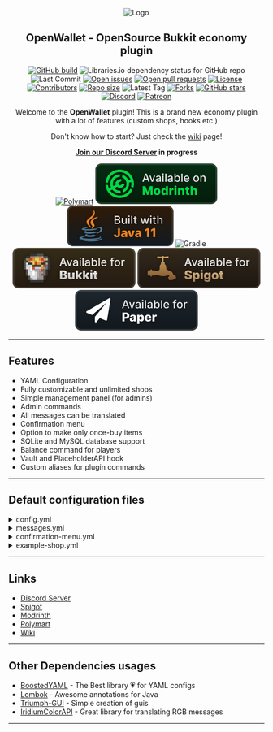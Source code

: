 <div align="center">

![Logo](https://i.imgur.com/SGgWxRi.png)
## OpenWallet - OpenSource Bukkit economy plugin

[![GitHub build](https://img.shields.io/github/actions/workflow/status/neziw/OpenWallet/build.yml?style=for-the-badge)](https://github.com/neziw/OpenWallet/actions)
![Libraries.io dependency status for GitHub repo](https://img.shields.io/librariesio/github/neziw/OpenWallet?style=for-the-badge)
![Last Commit](https://img.shields.io/github/last-commit/neziw/OpenWallet?style=for-the-badge)
[![Open issues](https://img.shields.io/github/issues/neziw/OpenWallet?style=for-the-badge)](https://github.com/neziw/OpenWallet/issues)
[![Open pull requests](https://img.shields.io/github/issues-pr/neziw/OpenWallet?style=for-the-badge)](https://github.com/neziw/OpenWallet)
[![License](https://img.shields.io/github/license/neziw/OpenWallet?style=for-the-badge)](LICENSE)
[![Contributors](https://img.shields.io/github/contributors/neziw/OpenWallet?color=blue&style=for-the-badge)](https://github.com/neziw/OpenWallet/graphs/contributors)
[![Repo size](https://img.shields.io/github/repo-size/neziw/OpenWallet?style=for-the-badge)](https://github.com/neziw/OpenWallet)
![Latest Tag](https://img.shields.io/github/v/tag/neziw/OpenWallet?label=LATEST%20TAG&style=for-the-badge)
[![Forks](https://img.shields.io/github/forks/neziw/OpenWallet?style=for-the-badge)](https://github.com/neziw/OpenWallet/network/members)
[![GitHub stars](https://img.shields.io/github/stars/neziw/OpenWallet?style=for-the-badge)](https://github.com/neziw/OpenWallet/stargazers)   </br>
[![Discord](https://img.shields.io/discord/1071413512414449666?color=7289da&logo=discord&logoColor=white&style=for-the-badge)](https://discord.gg/BkRHdxZrvM)
[![Patreon](https://img.shields.io/endpoint.svg?url=https%3A%2F%2Fshieldsio-patreon.vercel.app%2Fapi%3Fusername%3D132Development%26type%3Dpatrons&style=for-the-badge)](https://patreon.com/132Development)

Welcome to the **OpenWallet** plugin! This is a brand new economy plugin with a lot of features (custom shops, hooks etc.)

Don't know how to start? Just check the [wiki](https://github.com/neziw/OpenWallet/wiki) page!

**[Join our Discord Server](https://discord.gg/BkRHdxZrvM) in progress**

[![Polymart](https://github.com/intergrav/devins-badges/blob/v2/assets/cozy/available/polymart_vector.svg?raw=true)](https://polymart.org/resource/openwallet-economy-plugin.3374)
[![Modrinth](https://github.com/intergrav/devins-badges/blob/v2/assets/cozy/available/modrinth_vector.svg?raw=true)](https://modrinth.com/mod/openwallet)</br>
![JDK11](https://github.com/intergrav/devins-badges/blob/v2/assets/cozy/built-with/java11_vector.svg?raw=true)
![Gradle](https://github.com/intergrav/devins-badges/blob/v2/assets/cozy/built-with/gradle_vector.svg?raw=true)
</br>
![Bukkit](https://github.com/intergrav/devins-badges/blob/v2/assets/cozy/supported/bukkit_vector.svg?raw=true)
[![Spigot](https://github.com/intergrav/devins-badges/blob/v2/assets/cozy/supported/spigot_vector.svg?raw=true)](https://www.spigotmc.org/resources/openwallet-economy-plugin.107826/)
![Paper](https://github.com/intergrav/devins-badges/blob/v2/assets/cozy/supported/paper_vector.svg?raw=true)
</div>

----
## Features
  * YAML Configuration
  * Fully customizable and unlimited shops
  * Simple management panel (for admins)
  * Admin commands
  * All messages can be translated
  * Confirmation menu
  * Option to make only once-buy items
  * SQLite and MySQL database support
  * Balance command for players
  * Vault and PlaceholderAPI hook
  * Custom aliases for plugin commands

----
## Default configuration files
<details>
  <summary>config.yml</summary>
  
```yaml
# Configuration file version (don't change manually)
config-version: 1

# Database configuration
database-settings:
  # Type of database (MySQL/SQLite)
  # Default: SQLite
  type: SQLite
  # Host IP address (use 127.0.0.1 for local)
  # Default: 127.0.0.1
  host: 127.0.0.1
  # Port of database
  # Default: 3306
  port: 3306
  # Name of database user
  # Default: minecraft
  user: minecraft
  # Password of database user
  # Default:
  password: ''
  # Name of database
  # Default: wallet_plugin
  database: wallet_plugin

# Default player balance on first join
# Default: 20.0
start-balance: 20.0

# Whether PlaceholderAPI hook should be enabled
# Default: true
hook-placeholder-api: true

# Whether GadgetsMenu hook should be enabled
# Default: false
hook-gadgets-menu: false

# Whether save task should run after plugin enable
# This is useful in situations like crashes etc.
# If you have this option disabled - player data like their balance
# will only save in certain situations
# Default: true
auto-data-save: true
```
</details>
<details>
  <summary>messages.yml</summary>
  
```yaml
# Configuration file version (don't change manually)
config-version: 1

# Output messages for /wallet command
wallet-command:
  - ""
  - " &e&lWallet:"
  - " &7Your current balance: &6{BALANCE}"
  - ""

# Output messages for /wadmin command
wadmin-command:
  - "&8&l---------------------------------"
  - "&6/wadmin add <player> <amount> &8- &7gives balance to player"
  - "&6/wadmin set <player> <amount> &8- &7sets balance from player"
  - "&6/wadmin take <player> <amount> &8- &7takes balance from player"
  - "&6/wadmin check <player> &8- &7gets player balance"
  - "&6/wadmin panel &8- &7opens configuration panel"
  - "&8&l---------------------------------"

# Error messages
errors:
  unknown-user: "&cThis player doesn't exist!"
  player-only: "&cYou can't execute this command as console!"
  no-permission: "&cYou don't have access to this command!"
  incorrect-usage: "&cIncorrect usage!"
  invalid-number: "&cArgument must be a number!"
  too-much-value: "&cTarget player doesn't have that much balance!"
  not-enough-balance: "&cYou don't have enough balance to buy this!"
  already-owned: "&cYou can't buy this again!"
  shop-not-exists: "&cInvalid shop provided!"

# Other messages
balance-gave: "&aYou gave &6{BALANCE} &ato &6{PLAYER} &aaccount."
balance-set: "&aYou set &6{BALANCE} &afor &6{PLAYER} &aaccount."
balance-took: "&aYou took &6{BALANCE} &afrom &6{PLAYER} &aaccount."
balance-check: "&aPlayer &6{PLAYER} &abalance is: &6{BALANCE}"
successfully-purchased: "&aSuccessfully purchased {PRODUCT}"
```
</details>
<details>
  <summary>confirmation-menu.yml</summary>
  
```yaml
# Settings for confirmation menu
menu-settings:
  # Title of the menu
  gui-title: "Confirm your purchase"
  # Number of menu rows
  gui-size: 3
  # Accept button material
  accept-item: "GREEN_WOOL"
  # Cancel button material
  cancel-item: "RED_WOOL"
  # Accept button name and lore
  accept-name: "&aConfirm purchase"
  accept-lore:
    - "&7Warning! This action cannot"
    - "&7be undone"
    - " "
    - "&eClick to purchase!"
  # Cancel button name and lore
  cancel-name: "&cCancel purchase"
  cancel-lore:
    - " "
    - "&eClick to cancel!"
  # Slots of items
  accept-item-slot: 11
  cancel-item-slot: 15
```
</details>
<details>
  <summary>example-shop.yml</summary>
  
```yaml
# This is example shop file
name: "example-shop"
# Title of the menu
shop-title: "Example Shop"
# Number of menu rows
shop-size: 5
# Products configuration
products:
  # First product is VIP rank
  rank-vip:
    # Name of the item
    item-name: "&a[VIP] Rank"
    # Lore of the item
    item-lore:
      - "&7Get better perks on our network"
      - "&7with this exclusive rank"
      - ""
      - "&7Cost: &61000"
      - ""
      - "&eClick to purchase!"
    # Slot of the item
    item-slot: 11
    # Material of the item
    item-material: EMERALD_BLOCK
    # Cost of this product
    cost: 1000
    # List of commands to execute after purchase
    # You can use {PLAYER} for player name
    commands:
      # This permission makes that player cannot buy this product again
      - "lp user {PLAYER} permission set openwallet.buyonce.rank-vip"
      # This command will give rank to player
      - "lp user {PLAYER} parent set vip"
```
</details>

----
## Links
* [Discord Server](https://discord.gg/BkRHdxZrvM)
* [Spigot](https://www.spigotmc.org/resources/openwallet-economy-plugin.107826/)
* [Modrinth](https://modrinth.com/plugin/openwallet)
* [Polymart](https://polymart.org/resource/openwallet-economy-plugin.3374)
* [Wiki](https://github.com/neziw/OpenWallet/wiki)

----
## Other Dependencies usages
  * [BoostedYAML](https://github.com/dejvokep/boosted-yaml) - The Best library 💗 for YAML configs
  * [Lombok](https://projectlombok.org/) - Awesome annotations for Java
  * [Triumph-GUI](https://github.com/TriumphTeam/triumph-gui) - Simple creation of guis
  * [IridiumColorAPI](https://github.com/Iridium-Development/IridiumColorAPI) - Great library for translating RGB messages

----
